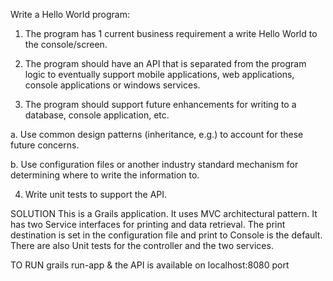 Write a Hello World program:

1. The program has 1 current business requirement a write Hello World to the console/screen.

2. The program should have an API that is separated from the program logic to eventually support mobile applications, web applications, console applications or windows services.

3. The program should support future enhancements for writing to a database, console application, etc.

a. Use common design patterns (inheritance, e.g.) to account for these future concerns.

b. Use configuration files or another industry standard mechanism for determining where to write the information to.

4. Write unit tests to support the API.

SOLUTION
This is a Grails application.
It uses MVC architectural pattern.
It has two Service interfaces for printing and data retrieval.
The print destination is set in the configuration file and print to Console is the default.
There are also Unit tests for the controller and the two services.

TO RUN
grails run-app 
& 
the API is available on localhost:8080 port


